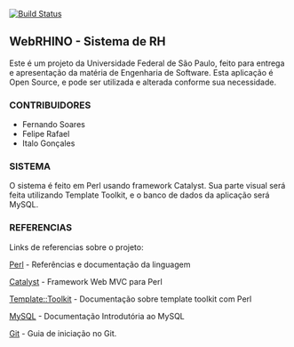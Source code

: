 [![Build Status](https://travis-ci.org/RhinoCompany/WebRHINO.svg?branch=master)](https://travis-ci.org/RhinoCompany/WebRHINO)
## WebRHINO - Sistema de RH
 
Este é um projeto da Universidade Federal de São Paulo,
feito para entrega e apresentação da matéria de Engenharia de Software.
Esta aplicação é Open Source, e pode ser utilizada e alterada conforme sua 
necessidade. 

### CONTRIBUIDORES
* Fernando Soares
* Felipe Rafael
* Italo Gonçales

### SISTEMA

O sistema é feito em Perl usando framework Catalyst. Sua parte visual
será feita utilizando Template Toolkit, e o banco de dados da aplicação
será MySQL.

### REFERENCIAS

Links de referencias sobre o projeto:

[Perl](https://perl.org) - Referências e documentação da linguagem

[Catalyst](http://search.cpan.org/~ether/Catalyst-Manual-5.9009/lib/Catalyst/Manual/Tutorial.pod) - Framework Web MVC para Perl

[Template::Toolkit](http://www.template-toolkit.org/docs/index.html) - Documentação sobre template toolkit com Perl

[MySQL](http://dev.mysql.com/doc/refman/5.6/en/index.html) - Documentação Introdutória ao MySQL

[Git](https://git-scm.com/book/en/v1/Getting-Started) - Guia de iniciação no Git.
